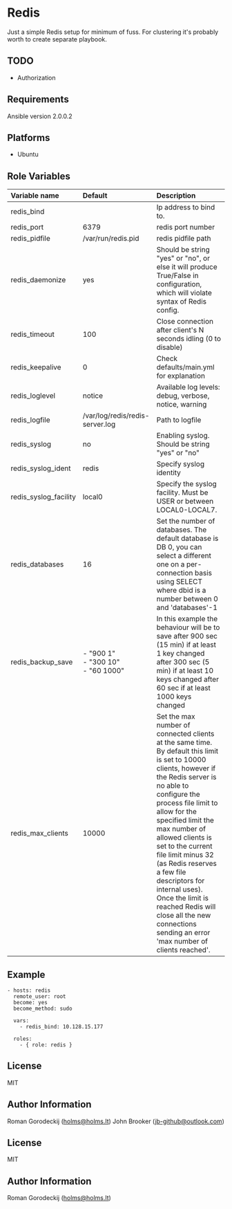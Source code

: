 # Redis

Just a simple Redis setup for minimum of fuss. For clustering it's probably worth to create separate playbook.

## TODO

- Authorization

## Requirements

Ansible version 2.0.0.2

## Platforms

- Ubuntu

## Role Variables

Variable name         | Default                                   | Description
:-------------------- | :---------------------------------------- | :---------------------------------------------------------------------------------------------------------------------------------------------------------------------------------------------------------------------------------------------------------------------------------------------------------------------------------------------------------------------------------------------------------------------------------------------------------------------------------------
redis_bind            | <not set>                                 | Ip address to bind to.
redis_port            | 6379                                      | redis port number
redis_pidfile         | /var/run/redis.pid                        | redis pidfile path
redis_daemonize       | yes                                       | Should be string "yes" or "no", or else it will produce True/False in configuration, which will violate syntax of Redis config.
redis_timeout         | 100                                       | Close connection after client's N seconds idling (0 to disable)
redis_keepalive       | 0                                         | Check defaults/main.yml for explanation
redis_loglevel        | notice                                    | Available log levels: debug, verbose, notice, warning
redis_logfile         | /var/log/redis/redis-server.log           | Path to logfile
redis_syslog          | no                                        | Enabling syslog. Should be string "yes" or "no"
redis_syslog_ident    | redis                                     | Specify syslog identity
redis_syslog_facility | local0                                    | Specify the syslog facility. Must be USER or between LOCAL0-LOCAL7.
redis_databases       | 16                                        | Set the number of databases. The default database is DB 0, you can select a different one on a per-connection basis using SELECT <dbid> where dbid is a number between 0 and 'databases'-1
redis_backup_save     | - "900 1"<br>  - "300 10"<br> - "60 1000" | In this example the behaviour will be to save after 900 sec (15 min) if at least 1 key changed after 300 sec (5 min) if at least 10 keys changed after 60 sec if at least 1000 keys changed
redis_max_clients     | 10000                                     | Set the max number of connected clients at the same time. By default this limit is set to 10000 clients, however if the Redis server is no able to configure the process file limit to allow for the specified limit the max number of allowed clients is set to the current file limit minus 32 (as Redis reserves a few file descriptors for internal uses). <br> Once the limit is reached Redis will close all the new connections sending an error 'max number of clients reached'.

## Example

```
- hosts: redis
  remote_user: root
  become: yes
  become_method: sudo

  vars:
    - redis_bind: 10.128.15.177

  roles:
    - { role: redis }
```

## License

MIT

## Author Information

Roman Gorodeckij ([holms@holms.lt](mailto:holms@holms.lt)) John Brooker (jb-github@outlook.com)

## License

MIT

## Author Information

Roman Gorodeckij ([holms@holms.lt](mailto:holms@holms.lt))
